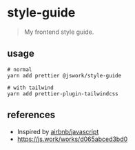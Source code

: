 # style-guide
> My frontend style guide.

## usage
```shell
# normal
yarn add prettier @jswork/style-guide

# with tailwind
yarn add prettier-plugin-tailwindcss
```

## references
- Inspired by [airbnb/javascript](https://github.com/strangelove-ventures/style-guide)
- https://js.work/works/d065abced3bd0
